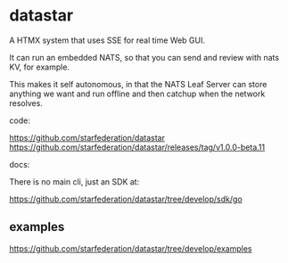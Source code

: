 # datastar

A HTMX system that uses SSE for real time Web GUI.

It can run an embedded NATS, so that you can send and review with nats KV, for example.

This makes it self autonomous, in that the NATS Leaf Server can store anything we want and run offline and then catchup when the network resolves.


code:

https://github.com/starfederation/datastar
https://github.com/starfederation/datastar/releases/tag/v1.0.0-beta.11

docs:

There is no main cli, just an SDK at: 

https://github.com/starfederation/datastar/tree/develop/sdk/go

## examples

https://github.com/starfederation/datastar/tree/develop/examples




